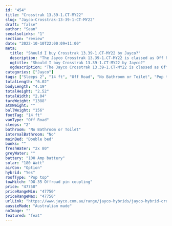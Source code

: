 ```yaml
---
id: "454"
title: "Crosstrak 13.39-1.CT-MY22"
slug: "Jayco-Crosstrak-13-39-1-CT-MY22"
draft: "false"
author: "Sean"
seealsolinks: "1"
section: "review"
date: "2022-10-10T22:00:09+11:00"
meta:
  title: "Should I buy Crosstrak 13.39-1.CT-MY22 by Jayco?"
  description: "The Jayco Crosstrak 13.39-1.CT-MY22 is classed as Off Road, and sleeps 2 people. It is Australian made and comes in at 14 ft. It generally has No Bathroom or Toilet."
  ogtitle: "Should I buy Crosstrak 13.39-1.CT-MY22 by Jayco?"
  ogdescription: "The Jayco Crosstrak 13.39-1.CT-MY22 is classed as Off Road, and sleeps 2 people. It is Australian made and comes in at 14 ft. It generally has No Bathroom or Toilet."
categories: ["Jayco"]
tags: ["Sleeps 2", "14 ft", "Off Road", "No Bathroom or Toilet", "Pop top", "Under 50k"]
totalLength: "6.02"
bodyLength: "4.19"
totalHeight: "2.52"
totalWidth: "2.04"
tareWeight: "1388"
atmWeight: ""
ballWeight: "156"
footTag: "14 ft"
vanType: "Off Road"
sleeps: "2"
bathroom: "No Bathroom or Toilet"
internalBathroom: "No"
mainBed: "Double bed"
bunks: ""
freshWater: "2x 80"
greyWater: ""
battery: "100 Amp battery"
solar: "180 Watt"
airCon: "Option"
hybrid: "Yes"
roofType: "Pop top"
towHitch: "DO-35 Offroad pin coupling"
price: "47750"
priceRangeMin: "47750"
priceRangeMax: "47750"
urlLink: "https://www.jayco.com.au/range/jayco-hybrids/jayco-hybrid-crosstrak"
aussieMade: "Australian made"
noImage: ""
featured: "feat"
---
```

